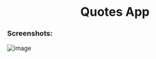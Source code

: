 <div align="center">
<h1>Quotes App</h1>


</div>

<h3>Screenshots:</h3>

![image](https://i.imgur.com/l9DQ83o.png)
